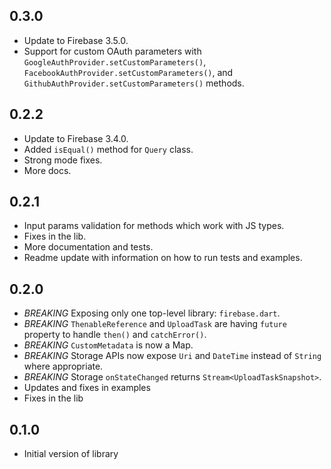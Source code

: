 ## 0.3.0

- Update to Firebase 3.5.0.
- Support for custom OAuth parameters with `GoogleAuthProvider.setCustomParameters()`, `FacebookAuthProvider.setCustomParameters()`, and `GithubAuthProvider.setCustomParameters()` methods.

## 0.2.2

- Update to Firebase 3.4.0.
- Added `isEqual()` method for `Query` class.
- Strong mode fixes.
- More docs.

## 0.2.1

- Input params validation for methods which work with JS types.
- Fixes in the lib.
- More documentation and tests.
- Readme update with information on how to run tests and examples.

## 0.2.0

- *BREAKING* Exposing only one top-level library: `firebase.dart`.
- *BREAKING* `ThenableReference` and `UploadTask` are having `future` property to handle `then()` and `catchError()`.
- *BREAKING* `CustomMetadata` is now a Map.
- *BREAKING* Storage APIs now expose `Uri` and `DateTime` instead of `String` where appropriate.
- *BREAKING* Storage `onStateChanged` returns `Stream<UploadTaskSnapshot>`.
- Updates and fixes in examples
- Fixes in the lib

## 0.1.0

- Initial version of library
